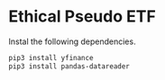 
# Ethical Pseudo ETF

Instal the following dependencies.

```bash
pip3 install yfinance
pip3 install pandas-datareader
```
